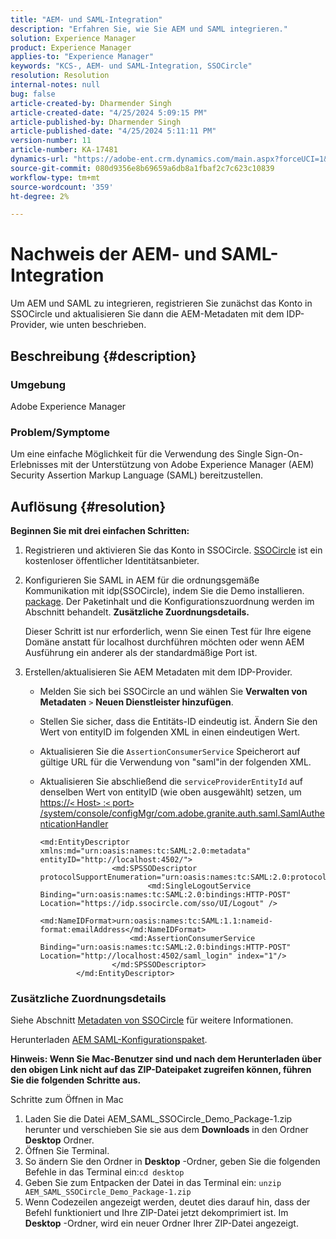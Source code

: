 ```yaml
---
title: "AEM- und SAML-Integration"
description: "Erfahren Sie, wie Sie AEM und SAML integrieren."
solution: Experience Manager
product: Experience Manager
applies-to: "Experience Manager"
keywords: "KCS-, AEM- und SAML-Integration, SSOCircle"
resolution: Resolution
internal-notes: null
bug: false
article-created-by: Dharmender Singh
article-created-date: "4/25/2024 5:09:15 PM"
article-published-by: Dharmender Singh
article-published-date: "4/25/2024 5:11:11 PM"
version-number: 11
article-number: KA-17481
dynamics-url: "https://adobe-ent.crm.dynamics.com/main.aspx?forceUCI=1&pagetype=entityrecord&etn=knowledgearticle&id=63883085-2603-ef11-a1fe-6045bd03c412"
source-git-commit: 080d9356e8b69659a6db8a1fbaf2c7c623c10839
workflow-type: tm+mt
source-wordcount: '359'
ht-degree: 2%

---
```


# Nachweis der AEM- und SAML-Integration


Um AEM und SAML zu integrieren, registrieren Sie zunächst das Konto in SSOCircle und aktualisieren Sie dann die AEM-Metadaten mit dem IDP-Provider, wie unten beschrieben.

## Beschreibung {#description}


### <b>Umgebung</b>

Adobe Experience Manager

### <b>Problem/Symptome</b>

Um eine einfache Möglichkeit für die Verwendung des Single Sign-On-Erlebnisses mit der Unterstützung von Adobe Experience Manager (AEM) Security Assertion Markup Language (SAML) bereitzustellen.


## Auflösung {#resolution}


<b>Beginnen Sie mit drei einfachen Schritten:</b>

1. Registrieren und aktivieren Sie das Konto in SSOCircle. [SSOCircle](https://www.ssocircle.com/en/) ist ein kostenloser öffentlicher Identitätsanbieter.
2. Konfigurieren Sie SAML in AEM für die ordnungsgemäße Kommunikation mit idp(SSOCircle), indem Sie die Demo installieren. [package](https://files.acrobat.com/a/preview/d0017bf5-c35a-483e-80a0-d6bfb0526299). Der Paketinhalt und die Konfigurationszuordnung werden im Abschnitt behandelt. <b>Zusätzliche Zuordnungsdetails.</b>



   Dieser Schritt ist nur erforderlich, wenn Sie einen Test für Ihre eigene Domäne anstatt für localhost durchführen möchten oder wenn AEM Ausführung ein anderer als der standardmäßige Port ist.


3. Erstellen/aktualisieren Sie AEM Metadaten mit dem IDP-Provider.
   - Melden Sie sich bei SSOCircle an und wählen Sie <b>Verwalten von Metadaten</b> `>`  <b>Neuen Dienstleister hinzufügen</b>.
   - Stellen Sie sicher, dass die Entitäts-ID eindeutig ist. Ändern Sie den Wert von entityID im folgenden XML in einen eindeutigen Wert.
   - Aktualisieren Sie die `AssertionConsumerService` Speicherort auf gültige URL für die Verwendung von &quot;saml&quot;in der folgenden XML.
   - Aktualisieren Sie abschließend die `serviceProviderEntityId` auf denselben Wert von entityID (wie oben ausgewählt) setzen, um [https://`<` Host`>` :`<` port`>` /system/console/configMgr/com.adobe.granite.auth.saml.SamlAuthenticationHandler](https://&lt;host>:&lt;port>/system/console/configMgr/com.adobe.granite.auth.saml.SamlAuthenticationHandler)



     ```
     <md:EntityDescriptor xmlns:md="urn:oasis:names:tc:SAML:2.0:metadata" entityID="http://localhost:4502/">
                     <md:SPSSODescriptor protocolSupportEnumeration="urn:oasis:names:tc:SAML:2.0:protocol">
                             <md:SingleLogoutService Binding="urn:oasis:names:tc:SAML:2.0:bindings:HTTP-POST" Location="https://idp.ssocircle.com/sso/UI/Logout" />
                             <md:NameIDFormat>urn:oasis:names:tc:SAML:1.1:nameid-format:emailAddress</md:NameIDFormat>        
                         <md:AssertionConsumerService Binding="urn:oasis:names:tc:SAML:2.0:bindings:HTTP-POST" Location="http://localhost:4502/saml_login" index="1"/>    
                     </md:SPSSODescriptor>
             </md:EntityDescriptor>
     ```








### Zusätzliche Zuordnungsdetails

Siehe Abschnitt [Metadaten von SSOCircle](https://idp.ssocircle.com/) für weitere Informationen.

Herunterladen [AEM SAML-Konfigurationspaket](https://acrobat.adobe.com/link/track?uri=urn%3Aaaid%3Ascds%3AUS%3Ad0017bf5-c35a-483e-80a0-d6bfb0526299).

<b>Hinweis: Wenn Sie Mac-Benutzer sind und nach dem Herunterladen über den obigen Link nicht auf das ZIP-Dateipaket zugreifen können, führen Sie die folgenden Schritte aus. </b>

Schritte zum Öffnen in Mac

1. Laden Sie die Datei AEM_SAML_SSOCircle_Demo_Package-1.zip herunter und verschieben Sie sie aus dem <b>Downloads</b> in den Ordner <b>Desktop</b> Ordner.
2. Öffnen Sie Terminal.
3. So ändern Sie den Ordner in <b>Desktop</b> -Ordner, geben Sie die folgenden Befehle in das Terminal ein:`cd desktop`
4. Geben Sie zum Entpacken der Datei in das Terminal ein: `unzip AEM_SAML_SSOCircle_Demo_Package-1.zip `
5. Wenn Codezeilen angezeigt werden, deutet dies darauf hin, dass der Befehl funktioniert und Ihre ZIP-Datei jetzt dekomprimiert ist. Im <b>Desktop</b> -Ordner, wird ein neuer Ordner Ihrer ZIP-Datei angezeigt.



